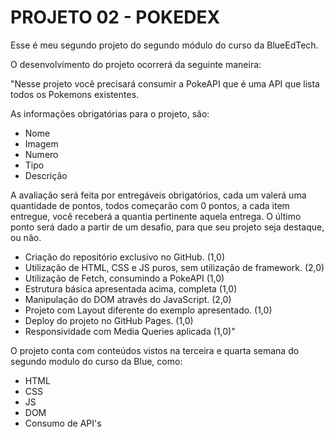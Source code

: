 # PROJETO 02 - POKEDEX

Esse é meu segundo projeto do segundo módulo do curso da BlueEdTech.

O desenvolvimento do projeto ocorrerá da seguinte maneira:

"Nesse projeto você precisará consumir a PokeAPI que é uma API que lista todos os Pokemons existentes.

As informações obrigatórias para o projeto, são:
 - Nome
 - Imagem
 - Numero
 - Tipo
 - Descrição

A avaliação será feita por entregáveis obrigatórios, cada um valerá uma quantidade de pontos, todos começarão com 0 pontos, a cada item entregue, você receberá a quantia pertinente aquela entrega. O último ponto será dado a partir de um desafio, para que seu projeto seja destaque, ou não.
 - Criação do repositório exclusivo no GitHub. (1,0)
 - Utilização de HTML, CSS e JS puros, sem utilização de framework. (2,0)
 - Utilização de Fetch, consumindo a PokeAPI (1,0)
 - Estrutura básica apresentada acima, completa (1,0)
 - Manipulação do DOM através do JavaScript. (2,0)
 - Projeto com Layout diferente do exemplo apresentado. (1,0)
 - Deploy do projeto no GitHub Pages. (1,0)
 - Responsividade com Media Queries aplicada (1,0)"

O projeto conta com conteúdos vistos na terceira e quarta semana do segundo modulo do curso da Blue, como:
 - HTML
 - CSS
 - JS
 - DOM
 - Consumo de API's
 
